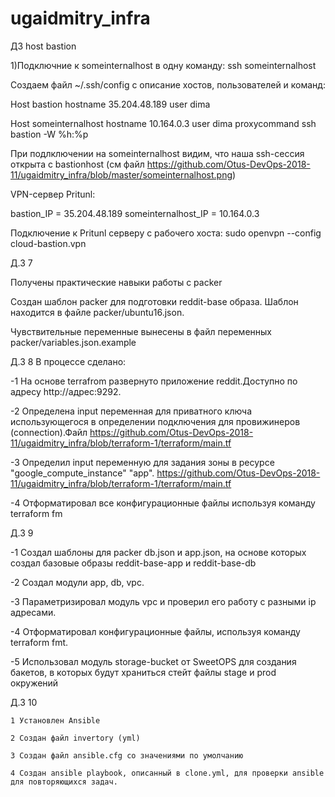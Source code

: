 # ugaidmitry_infra


ДЗ host bastion

1)Подключние к someinternalhost в одну команду: ssh someinternalhost

Создаем файл ~/.ssh/config с описание хостов, пользователей и команд:

Host bastion hostname 35.204.48.189 user dima

Host someinternalhost hostname 10.164.0.3 user dima proxycommand ssh bastion -W %h:%p

При подлключении на someinternalhost видим, что наша ssh-сессия открыта с bastionhost (см файл https://github.com/Otus-DevOps-2018-11/ugaidmitry_infra/blob/master/someinternalhost.png)

VPN-сервер Pritunl:

bastion_IP = 35.204.48.189 someinternalhost_IP = 10.164.0.3

Подключение к Pritunl серверу с рабочего хоста: sudo openvpn --config cloud-bastion.vpn

Д.З 7

Получены практические навыки работы с packer

Создан шаблон packer для подготовки reddit-base образа. Шаблон находится в файле packer/ubuntu16.json.

Чувствительные переменные вынесены в файл переменных packer/variables.json.example

Д.З 8 В процессе сделано:

-1 На основе terrafrom развернуто приложение reddit.Доступно по адресу http://адрес:9292.

-2 Определена input переменная для приватного ключа использующегося в определении подключения для провижинеров (connection).Файл https://github.com/Otus-DevOps-2018-11/ugaidmitry_infra/blob/terraform-1/terraform/main.tf

-3 Определил input переменную для задания зоны в ресурсе "google_compute_instance" "app". https://github.com/Otus-DevOps-2018-11/ugaidmitry_infra/blob/terraform-1/terraform/main.tf

-4 Отформатировал все конфигурационные файлы используя команду terraform fm

Д.З 9

-1 Создал шаблоны для packer db.json и app.json, на основе которых создал базовые образы reddit-base-app и reddit-base-db

-2 Создал модули app, db, vpc.

-3 Параметризировал модуль vpc и проверил его работу с разными ip адресами.

-4 Отформатировал конфигурационные файлы, используя команду terraform fmt.

-5 Использовал модуль storage-bucket от SweetOPS для создания бакетов, в которых будут храниться стейт файлы stage и prod окружений

Д.З 10

    1 Установлен Ansible

    2 Создан файл invertory (yml)

    3 Создан файл ansible.cfg со значениями по умолчанию

    4 Создан ansible playbook, описанный в clone.yml, для проверки ansible для повторяющихся задач.


